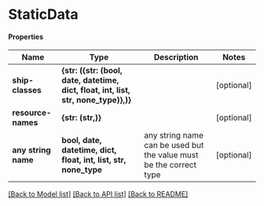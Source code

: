 # StaticData

#### Properties
Name | Type | Description | Notes
------------ | ------------- | ------------- | -------------
**ship-classes** | **{str: ({str: (bool, date, datetime, dict, float, int, list, str, none_type)},)}** |  | [optional] 
**resource-names** | **{str: (str,)}** |  | [optional] 
**any string name** | **bool, date, datetime, dict, float, int, list, str, none_type** | any string name can be used but the value must be the correct type | [optional]

[[Back to Model list]](../README.md#documentation-for-models) [[Back to API list]](../README.md#documentation-for-api-endpoints) [[Back to README]](../README.md)

